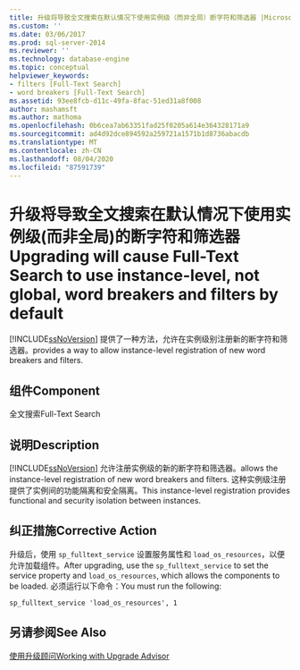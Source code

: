 ```yaml
---
title: 升级将导致全文搜索在默认情况下使用实例级（而非全局）断字符和筛选器 |Microsoft Docs
ms.custom: ''
ms.date: 03/06/2017
ms.prod: sql-server-2014
ms.reviewer: ''
ms.technology: database-engine
ms.topic: conceptual
helpviewer_keywords:
- filters [Full-Text Search]
- word breakers [Full-Text Search]
ms.assetid: 93ee8fcb-d11c-49fa-8fac-51ed31a8f008
author: mashamsft
ms.author: mathoma
ms.openlocfilehash: 0b6cea7ab63351fad25f0205a614e364328171a9
ms.sourcegitcommit: ad4d92dce894592a259721a1571b1d8736abacdb
ms.translationtype: MT
ms.contentlocale: zh-CN
ms.lasthandoff: 08/04/2020
ms.locfileid: "87591739"
---
```

# <a name="upgrading-will-cause-full-text-search-to-use-instance-level-not-global-word-breakers-and-filters-by-default"></a><span data-ttu-id="f7bfa-102">升级将导致全文搜索在默认情况下使用实例级(而非全局)的断字符和筛选器</span><span class="sxs-lookup"><span data-stu-id="f7bfa-102">Upgrading will cause Full-Text Search to use instance-level, not global, word breakers and filters by default</span></span>
  [!INCLUDE[ssNoVersion](../../includes/ssnoversion-md.md)] <span data-ttu-id="f7bfa-103">提供了一种方法，允许在实例级别注册新的断字符和筛选器。</span><span class="sxs-lookup"><span data-stu-id="f7bfa-103">provides a way to allow instance-level registration of new word breakers and filters.</span></span>  
  
## <a name="component"></a><span data-ttu-id="f7bfa-104">组件</span><span class="sxs-lookup"><span data-stu-id="f7bfa-104">Component</span></span>  
 <span data-ttu-id="f7bfa-105">全文搜索</span><span class="sxs-lookup"><span data-stu-id="f7bfa-105">Full-Text Search</span></span>  
  
## <a name="description"></a><span data-ttu-id="f7bfa-106">说明</span><span class="sxs-lookup"><span data-stu-id="f7bfa-106">Description</span></span>  
 [!INCLUDE[ssNoVersion](../../includes/ssnoversion-md.md)] <span data-ttu-id="f7bfa-107">允许注册实例级的新的断字符和筛选器。</span><span class="sxs-lookup"><span data-stu-id="f7bfa-107">allows the instance-level registration of new word breakers and filters.</span></span> <span data-ttu-id="f7bfa-108">这种实例级注册提供了实例间的功能隔离和安全隔离。</span><span class="sxs-lookup"><span data-stu-id="f7bfa-108">This instance-level registration provides functional and security isolation between instances.</span></span>  
  
## <a name="corrective-action"></a><span data-ttu-id="f7bfa-109">纠正措施</span><span class="sxs-lookup"><span data-stu-id="f7bfa-109">Corrective Action</span></span>  
 <span data-ttu-id="f7bfa-110">升级后，使用 `sp_fulltext_service` 设置服务属性和 `load_os_resources`，以便允许加载组件。</span><span class="sxs-lookup"><span data-stu-id="f7bfa-110">After upgrading, use the `sp_fulltext_service` to set the service property and `load_os_resources`, which allows the components to be loaded.</span></span> <span data-ttu-id="f7bfa-111">必须运行以下命令：</span><span class="sxs-lookup"><span data-stu-id="f7bfa-111">You must run the following:</span></span>  
  
 `sp_fulltext_service 'load_os_resources', 1`  
  
## <a name="see-also"></a><span data-ttu-id="f7bfa-112">另请参阅</span><span class="sxs-lookup"><span data-stu-id="f7bfa-112">See Also</span></span>  
 [<span data-ttu-id="f7bfa-113">使用升级顾问</span><span class="sxs-lookup"><span data-stu-id="f7bfa-113">Working with Upgrade Advisor</span></span>](../../../2014/sql-server/install/working-with-upgrade-advisor.md)  
  
  
